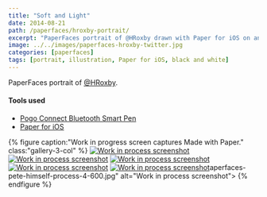 ```yaml
---
title: "Soft and Light"
date: 2014-08-21
path: /paperfaces/hroxby-portrait/
excerpt: "PaperFaces portrait of @HRoxby drawn with Paper for iOS on an iPad."
image: ../../images/paperfaces-hroxby-twitter.jpg
categories: [paperfaces]
tags: [portrait, illustration, Paper for iOS, black and white]
---
```


PaperFaces portrait of [@HRoxby](https://twitter.com/HRoxby).

#### Tools used

- [Pogo Connect Bluetooth Smart Pen](https://www.amazon.com/gp/product/B009K448L4/ref=as_li_ss_tl?ie=UTF8&camp=1789&creative=390957&creativeASIN=B009K448L4&linkCode=as2&tag=mademist-20)
- [Paper for iOS](https://paper.bywetransfer.com/)

{% figure caption:"Work in progress screen captures Made with Paper." class:"gallery-3-col" %}
[![Work in process screenshot](../../images/paperfaces-hroxby-process-1-600.jpg)](../../images/paperfaces-hroxby-process-1-lg.jpg) [![Work in process screenshot](../../images/paperfaces-hroxby-process-2-600.jpg)](../../images/paperfaces-hroxby-process-2-lg.jpg) [![Work in process screenshot](../../images/paperfaces-hroxby-process-3-600.jpg)](../../images/paperfaces-hroxby-process-3-lg.jpg) [![Work in process screenshot](../../images/paperfaces-hroxby-process-4-600.jpg)](../../images/paperfaces-hroxby-process-4-lg.jpg) [![Work in process screenshot](../../images/paperfaces-hroxby-process-5-600.jpg)](../../images/paperfaces-hroxby-process-5-lg.jpg)aperfaces-pete-himself-process-4-600.jpg" alt="Work in process screenshot">
{% endfigure %}
